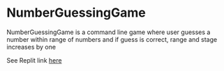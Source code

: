 # NumberGuessingGame

NumberGuessingGame is a command line game where user guesses a number within range of numbers and if guess is correct, range and stage increases by one

See Replit link [here](https://replit.com/@codepace/NumberGuessingGame#index.js)
